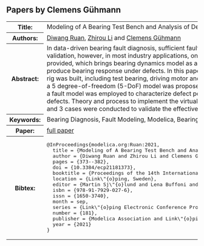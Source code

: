 ## Papers by Clemens Gühmann
<table><tr><th>Title:</th>
<td>Modeling of A Bearing Test Bench and Analysis of Defect Bearing Dynamics in Modelica</td>
</tr>
<tr><th>Authors:</th>
<td>
<a href="/proceedings/authors/DiwangRuan">Diwang Ruan</a>, <a href="/proceedings/authors/ZhirouLi">Zhirou Li</a> and <a href="/proceedings/authors/ClemensGuhmann">Clemens Gühmann</a></td>
</tr>
<tr><th>Abstract:</th>
<td>In data-driven bearing fault diagnosis, sufficient fault data is fundamental for algorithm training and validation, however, in most industry applications, only very few fault measurements can be provided, which brings bearing dynamics model as an alternative of experimental test bench to produce bearing response under defects. In this paper, a Modelica model for the whole bearing test rig was built, including test bearing, driving motor and hydraulic loading system. For the test bearing, a 5 degree-of-freedom (5-DoF) model was proposed to identify the normal bearing dynamics, and a fault model was employed to characterize defect position, defect size, defect shape and multiple defects. Theory and process to implement the virtual bearing test bench in Modelica were detailed, and 3 cases were conducted to validate the effectiveness of the proposed model.</td></tr>
<tr><th>Keywords:</th>
<td>Bearing Diagnosis, Fault Modeling, Modelica, Bearing Test Bench</td></tr>
<tr><th>Paper:</th>
<td><a href="https://doi.org/10.3384/ecp21181373">full paper</a></td>
</tr>
<tr><th>Bibtex:</th>
<td><pre>
@InProceedings{modelica.org:Ruan:2021,
  title = {Modeling of A Bearing Test Bench and Analysis of Defect Bearing Dynamics in Modelica},
  author = {Diwang Ruan and Zhirou Li and Clemens Gühmann},
  pages = {373--382},
  doi = {10.3384/ecp21181373},
  booktitle = {Proceedings of the 14th International Modelica Conference},
  location = {Link\&quot;{o}ping, Sweden},
  editor = {Martin Sj\&quot;{o}lund and Lena Buffoni and Adrian Pop and Lennart Ochel},
  isbn = {978-91-7929-027-6},
  issn = {1650-3740},
  month = sep,
  series = {Link\&quot;{o}ping Electronic Conference Proceedings},
  number = {181},
  publisher = {Modelica Association and Link\&quot;{o}ping University Electronic Press},
  year = {2021}
}
</pre></td></tr>
</table><br>
